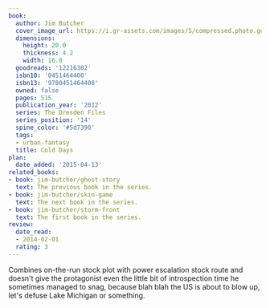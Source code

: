 ```yaml
---
book:
  author: Jim Butcher
  cover_image_url: https://i.gr-assets.com/images/S/compressed.photo.goodreads.com/books/1345145377l/12216302.jpg
  dimensions:
    height: 20.0
    thickness: 4.2
    width: 16.0
  goodreads: '12216302'
  isbn10: '0451464400'
  isbn13: '9780451464408'
  owned: false
  pages: 515
  publication_year: '2012'
  series: The Dresden Files
  series_position: '14'
  spine_color: '#5d7390'
  tags:
  - urban-fantasy
  title: Cold Days
plan:
  date_added: '2015-04-13'
related_books:
- book: jim-butcher/ghost-story
  text: The previous book in the series.
- book: jim-butcher/skin-game
  text: The next book in the series.
- book: jim-butcher/storm-front
  text: The first book in the series.
review:
  date_read:
  - 2014-02-01
  rating: 3
---
```


Combines on-the-run stock plot with power escalation stock route and doesn't give the protagonist even the little bit of
introspection time he sometimes managed to snag, because blah blah the US is about to blow up, let's defuse Lake
Michigan or something.

